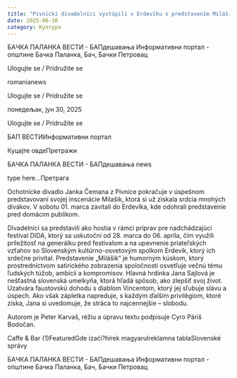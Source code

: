 ```yaml
---
title: "Pivnickí divadelníci vystúpili v Erdevíku s predstavením Milášik"
date: 2025-06-30
category: Култура
---
```


БАЧКА ПАЛАНКА ВЕСТИ - БАПдешавања Информативни портал - општине Бачка Паланка, Бач, Бачки Петровац

Ulogujte se / Pridružite se

romanianews

Ulogujte se / Pridružite se

понедељак, јун 30, 2025

Ulogujte se / Pridružite se

БАП ВЕСТИИнформативни портал

Куцајте овдеПретражи

БАЧКА ПАЛАНКА ВЕСТИ - БАПдешавања news

type here...Претрага

Ochotnícke divadlo Janka Čemana z Pivnice pokračuje v úspešnom predstavovaní svojej inscenácie Milašik, ktorá si už získala srdcia mnohých divákov. V sobotu 01. marca zavítali do Erdevíka, kde odohrali predstavenie pred domácim publikom.

Divadelníci sa predstavili ako hostia v rámci príprav pre nadchádzajúci festival DIDA, ktorý sa uskutoční od 28. marca do 06. apríla, čím využili príležitosť na generálku pred festivalom a na upevnenie priateľských vzťahov so Slovenským kultúrno-osvetovým spolkom Erdevík, ktorý ich srdečne privítal.
Predstavenie „Milášik“ je humorným kúskom, ktorý prostredníctvom satirického zobrazenia spoločnosti osvetľuje večnú tému ľudských túžob, ambícií a kompromisov. Hlavná hrdinka Jana Sajlová je nešťastná slovenská umelkyňa, ktorá hľadá spôsob, ako zlepšiť svoj život. Uzatvára faustovskú dohodu s diablom Vincentom, ktorý jej sľubuje slávu a úspech. Ako však zápletka napreduje, s každým ďalším privilégiom, ktoré získa, Jana si uvedomuje, že stráca to najcennejšie – slobodu.


Autorom je Peter Karvaš, réžiu a úpravu textu podpisuje Cyro Páriš Bodočan.

Caffe & Bar (1)FeaturedGde izaći?hírek magyarulreklamna tablaSlovenské správy

БАЧКА ПАЛАНКА ВЕСТИ - БАПдешавања Информативни портал - општине Бачка Паланка, Бач, Бачки Петровац
